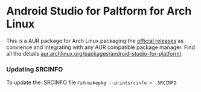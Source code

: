 # Android Studio for Paltform for Arch Linux

This is a AUR package for Arch Linux packaging the [official releases](https://developer.android.com/studio/platform) as convience and integrating with any AUR compatible package manager. Find all the details [aur.archlinux.org/packages/android-studio-for-platform/](https://aur.archlinux.org/packages/android-studio-for-platform).

### Updating SRCINFO

To update the .SRCINFO file run `makepkg --printsrcinfo > .SRCINFO`
